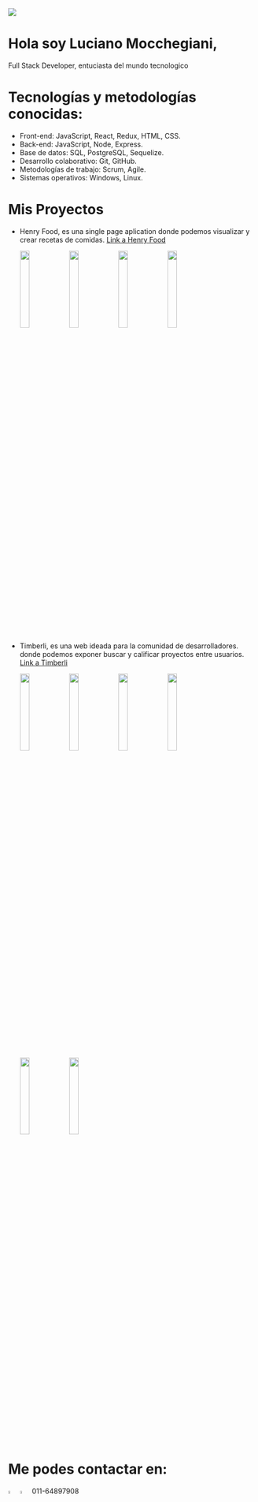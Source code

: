 <img src="https://media.istockphoto.com/photos/cardboard-with-words-hello-world-on-laptop-keyboard-picture-id576544696?b=1&k=20&m=576544696&s=170667a&w=0&h=E3NGfgX_-Iuo_UUwnTM5McnqGGFD0KWa_NzRxBM3t2M=" />

# Hola soy Luciano Mocchegiani,
  Full Stack Developer, entuciasta del mundo tecnologico

# Tecnologías y metodologías conocidas:
- Front-end: JavaScript, React, Redux, HTML, CSS.
- Back-end: JavaScript, Node, Express.
- Base de datos: SQL, PostgreSQL, Sequelize.
- Desarrollo colaborativo: Git, GitHub.
- Metodologías de trabajo: Scrum, Agile.
- Sistemas operativos: Windows, Linux.

# Mis Proyectos
- Henry Food, 
es una single page aplication donde podemos visualizar y crear recetas de comidas.
<a href=https://client-food-project.herokuapp.com>Link a Henry Food</a>

    <img src=https://i.postimg.cc/rpLvYMnK/Captura-de-pantalla-de-2022-06-11-19-45-04.png width = 20% /> <img src=https://i.postimg.cc/HsqKVTCB/Captura-de-pantalla-de-2022-06-11-19-45-06.png width = 20% /> <img src=https://i.postimg.cc/nVwNfvS8/Captura-de-pantalla-de-2022-06-11-19-46-05.png width = 20% /> <img src=https://i.postimg.cc/sx18ZXX0/Captura-de-pantalla-de-2022-06-11-19-46-33.png width = 20% />


- Timberli, 
es una web ideada para la comunidad de desarrolladores. donde podemos exponer buscar y calificar proyectos entre usuarios.
<a href=https://proyecto-final-orcin-seven.vercel.app/>Link a Timberli</a>

    <img src=https://i.postimg.cc/C14KDYqY/Captura-de-pantalla-de-2022-07-04-20-13-27.png width = 20% /> <img src=https://i.postimg.cc/SQTSpgLZ/Captura-de-pantalla-de-2022-07-04-20-13-32.png width = 20% /> <img src=https://i.postimg.cc/SNw5p9n2/Captura-de-pantalla-de-2022-07-04-20-14-00.png width = 20% /> <img src=https://i.postimg.cc/j5nWJBhS/Captura-de-pantalla-de-2022-07-04-20-13-54.png width = 20% /> <img src=https://i.postimg.cc/cL1rcvcj/Captura-de-pantalla-de-2022-07-04-20-13-41.png width = 20% /> <img src=https://i.postimg.cc/8C9cDtVQ/Captura-de-pantalla-de-2022-07-04-20-13-49.png width = 20% />

# Me podes contactar en:

<a href=https://www.linkedin.com/in/luciano-mocchegiani ><img src=https://cdn-icons-png.flaticon.com/512/61/61109.png width = 4% /></a>
<img src=https://cdn-icons-png.flaticon.com/512/785/785868.png width = 4% />  011-64897908


